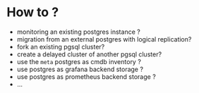 # How to ?

- monitoring an existing postgres instance ?
- migration from an external postgres with logical replication?
- fork an existing pgsql cluster?
- create a delayed cluster of another pgsql cluster?
- use the `meta` postgres as cmdb inventory ?
- use postgres as grafana backend storage ?
- use postgres as prometheus backend storage ?
- ...
